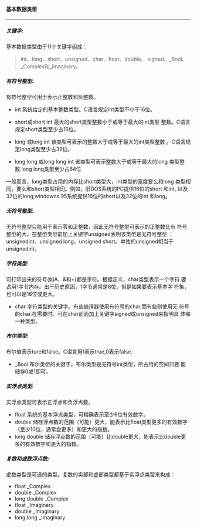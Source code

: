 #### 基本数据类型
____


##### 关键字:
基本数据类型由于11个关键字组成：
> int、long、short、unsigned、char、float、double、
> signed、_Bool、_Complex和_Imaginary。


##### 有符号整型:
有符号整型可用于表示正整数和负整数。
* int  系统给定的基本整数类型。C语言规定int类型不小于16位。

* short或short int  最大的short类型整数小于或等于最大的int类型
整数。C语言规定short类型至少占16位。

* long 或long int  该类型可表示的整数大于或等于最大的int类型整数
。C语言规定long类型至少占32位。

* long long 或long long int  该类型可表示整数大于或等于最大的long
类型整数.long long类型至少占64位

一般而言，long类型占用的内存比short类型大，int类型的宽度要么和long
类型相同，要么和short类型相同。例如，旧DOS系统的PC提供16位的short
和int, 以及32位的long;windowns 95系统提供16位的short以及32位的int
和long。


##### 无符号整型:
无符号整型只能用于表示零和正整数，因此无符号整型可表示的正整数比有
符号整型的大。在整型类型前加上关键字unsigned表明该类型是无符号整型
：unsignedint、unsigned long、unsigned short。单独的unsigned相当于
unsignedint。


##### 字符类型:
可打印出来的符号(如A、&和+)都是字符。根据定义，char类型表示一个字符
要占用1字节内存。出于历史原因，1字节通常是8位，但是如果要表示基本字
符集，也可以是16位或更大。
* char   字符类型的关键字。有些编译器使用有符号的char,而有些则使用无
符号的char.在需要时，可在char前面加上关键字signed或unsigned来指明具
体哪一种类型。


##### 布尔类型:
布尔值表示ture和false。C语言用1表示true,0表示false.
* _Bool  布尔类型的关键字。布尔类型是无符号int类型，所占用的空间只要
能储存0或1即可。


##### 实浮点类型:
实浮点类型可表示正浮点和负浮点数。
* float  系统的基本浮点类型，可精确表示至少6位有效数字。
* double  储存浮点数的范围（可能）更大，能表示比float类型更多的有效数字
（至少10位，通常会更多）和更大的指数。
* long double   储存浮点数的范围（可能）比double更大，能表示比double更
多的有效数字和更大的指数。


##### 复数和虚数浮点数:
虚数类型是可选的类型。复数的实部和虚部类型都基于实浮点类型来构成：
* float _Complex
* double _Complex
* long double _Complex
* float _Imaginary
* double _Imaginary
* long long _Imaginary


